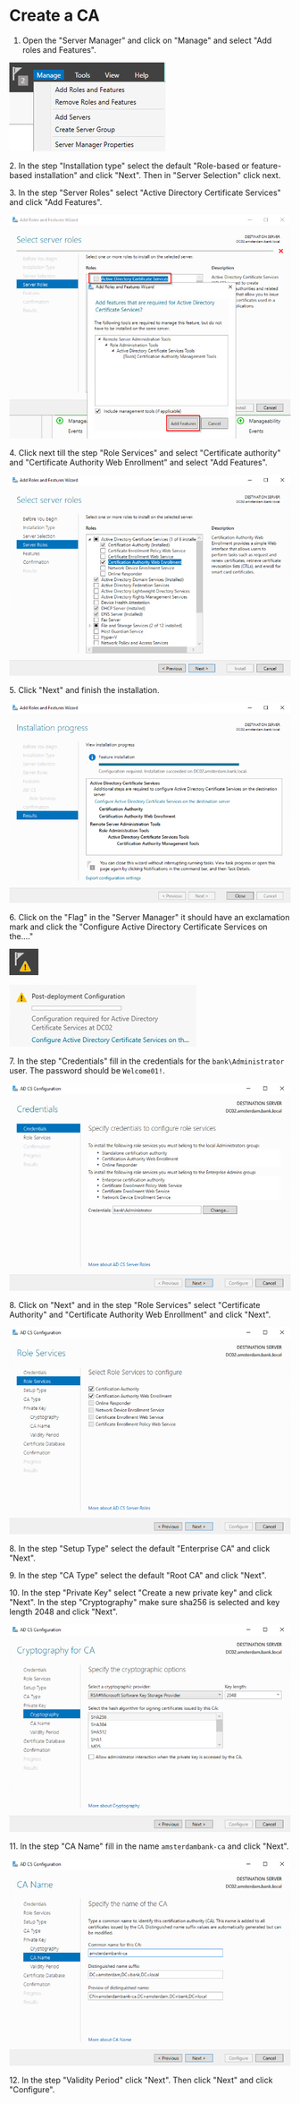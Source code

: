 # Create a CA

1. Open the "Server Manager" and click on "Manage" and select "Add roles and Features".

![](<../../../../../.gitbook/assets/image (15).png>)

2\. In the step "Installation type" select the default "Role-based or feature-based installation" and click "Next". Then in "Server Selection" click next.

3\. In the step "Server Roles" select "Active Directory Certificate Services" and click "Add Features".

![](<../../../../../.gitbook/assets/image (28).png>)

4\. Click next till the step "Role Services" and select "Certificate authority" and "Certificate Authority Web Enrollment" and select "Add Features".

![](<../../../../../.gitbook/assets/image (3).png>)

5\. Click "Next" and finish the installation.

![](<../../../../../.gitbook/assets/image (1) (1).png>)

6\. Click on the "Flag" in the "Server Manager" it should have an exclamation mark and click the "Configure Active Directory Certificate Services on the...."

![](<../../../../../.gitbook/assets/image (20).png>)

![](<../../../../../.gitbook/assets/image (21).png>)

7\. In the step "Credentials" fill in the credentials for the `bank\Administrator` user. The password should be `Welcome01!`.

![](<../../../../../.gitbook/assets/image (18).png>)

8\. Click on "Next" and in the step "Role Services" select "Certificate Authority" and "Certificate Authority Web Enrollment" and click "Next".

![](<../../../../../.gitbook/assets/image (2) (1).png>)

8\. In the step "Setup Type" select the default "Enterprise CA" and click "Next".

9\. In the step "CA Type" select the default "Root CA" and click "Next".

10\. In the step "Private Key" select "Create a new private key" and click "Next". In the step "Cryptography" make sure sha256 is selected and key length 2048 and click "Next".

![](<../../../../../.gitbook/assets/image (12).png>)

11\. In the step "CA Name" fill in the name `amsterdambank-ca` and click "Next".

![](<../../../../../.gitbook/assets/image (5).png>)

12\. In the step "Validity Period" click "Next". Then click "Next" and click "Configure".
